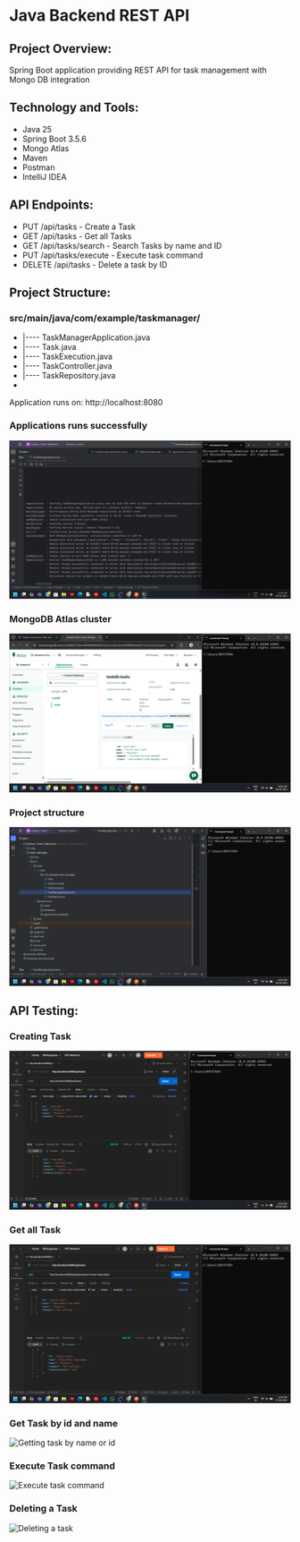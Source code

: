 # Java Backend REST API

## Project Overview:
Spring Boot application providing REST API for task management with Mongo DB integration

## Technology and Tools:
- Java 25
- Spring Boot 3.5.6
- Mongo Atlas
- Maven
- Postman
- IntelliJ IDEA

## API Endpoints:
- PUT /api/tasks - Create a Task
- GET /api/tasks - Get all Tasks
- GET /api/tasks/search - Search Tasks by name and ID
- PUT /api/tasks/execute - Execute task command
- DELETE /api/tasks - Delete a task by ID

## Project Structure:
### src/main/java/com/example/taskmanager/
- |---- TaskManagerApplication.java
- |---- Task.java 
- |---- TaskExecution.java
- |---- TaskController.java
- |---- TaskRepository.java
- 
Application runs on: http://localhost:8080

### Applications runs successfully
![application runs]( api_testing_screenshots/connectionsuccess.png)
### MongoDB Atlas cluster
![MongoDB cluster](api_testing_screenshots/mongodbcluster.png)
### Project structure
![Project structure](api_testing_screenshots/Projectstructure.png)

## API Testing:
### Creating Task
![Creating task](api_testing_screenshots/creatingtask.png)
### Get all Task
![Getting task](api_testing_screenshots/Testsearch.png)
### Get Task by id and name
![Getting task by name or id]()
### Execute Task command
![Execute task command]()
### Deleting a Task
![Deleting a task]()



